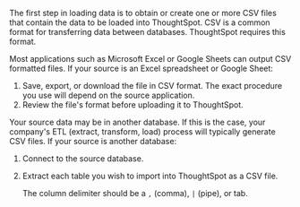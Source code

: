 The first step in loading data is to obtain or create one or more CSV files that contain the data to be loaded into ThoughtSpot.
CSV is a common format for transferring data between databases. ThoughtSpot requires this format.  

Most applications such as Microsoft Excel or Google Sheets can output CSV formatted files. If your source is an Excel spreadsheet or Google Sheet:

1. Save, export, or download the file in CSV format.
   The exact procedure you use will depend on the source application.
2. Review the file's format before uploading it to ThoughtSpot.

Your source data may be in another database. If this is the case, your company's ETL (extract, transform, load) process will typically generate CSV files.  If your source is another database:

1. Connect to the source database.
2. Extract each table you wish to import into ThoughtSpot as a CSV file.

   The column delimiter should be a `,` (comma), `|` (pipe), or tab.
